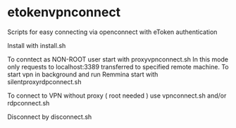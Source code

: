 # etokenvpnconnect
Scripts for easy connecting via openconnect with eToken authentication

Install with install.sh

To conntect as NON-ROOT user start with proxyvpnconnect.sh
In this mode only requests to localhost:3389 transferred to specified remote machine.
To start vpn in background and run Remmina start with silentproxyrdpconnect.sh

To connect to VPN without proxy ( root needed ) use vpnconnect.sh and/or rdpconnect.sh

Disconnect by disconnect.sh
